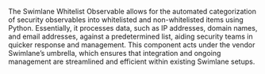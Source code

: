 The Swimlane Whitelist Observable allows for the automated categorization of security observables into whitelisted and non-whitelisted items using Python. Essentially, it processes data, such as IP addresses, domain names, and email addresses, against a predetermined list, aiding security teams in quicker response and management. This component acts under the vendor Swimlane’s umbrella, which ensures that integration and ongoing management are streamlined and efficient within existing Swimlane setups.
